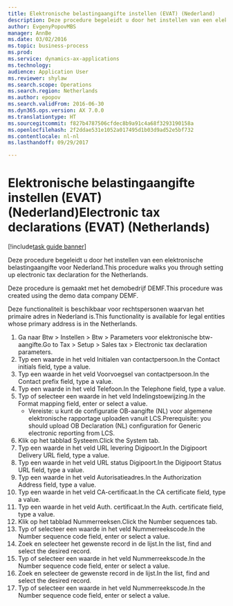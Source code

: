 ```yaml
--- 
title: Elektronische belastingaangifte instellen (EVAT) (Nederland)
description: Deze procedure begeleidt u door het instellen van een elektronische belastingaangifte voor Nederland.
author: EvgenyPopovMBS
manager: AnnBe
ms.date: 03/02/2016
ms.topic: business-process
ms.prod: 
ms.service: dynamics-ax-applications
ms.technology: 
audience: Application User
ms.reviewer: shylaw
ms.search.scope: Operations
ms.search.region: Netherlands
ms.author: epopov
ms.search.validFrom: 2016-06-30
ms.dyn365.ops.version: AX 7.0.0
ms.translationtype: HT
ms.sourcegitcommit: f827b4787506cfdec8b9a91c4a68f3293190158a
ms.openlocfilehash: 2f2ddae531e1052a017495d1b03d9ad52e5bf732
ms.contentlocale: nl-nl
ms.lasthandoff: 09/29/2017

---
```

# <a name="electronic-tax-declarations-evat-netherlands"></a><span data-ttu-id="e153c-103">Elektronische belastingaangifte instellen (EVAT) (Nederland)</span><span class="sxs-lookup"><span data-stu-id="e153c-103">Electronic tax declarations (EVAT) (Netherlands)</span></span>

[!include[task guide banner](../../includes/task-guide-banner.md)]

<span data-ttu-id="e153c-104">Deze procedure begeleidt u door het instellen van een elektronische belastingaangifte voor Nederland.</span><span class="sxs-lookup"><span data-stu-id="e153c-104">This procedure walks you through setting up electronic tax declaration for the Netherlands.</span></span>

<span data-ttu-id="e153c-105">Deze procedure is gemaakt met het demobedrijf DEMF.</span><span class="sxs-lookup"><span data-stu-id="e153c-105">This procedure was created using the demo data company DEMF.</span></span> 

<span data-ttu-id="e153c-106">Deze functionaliteit is beschikbaar voor rechtspersonen waarvan het primaire adres in Nederland is.</span><span class="sxs-lookup"><span data-stu-id="e153c-106">This functionality is available for legal entities whose primary address is in the Netherlands.</span></span>



1. <span data-ttu-id="e153c-107">Ga naar Btw > Instellen > Btw > Parameters voor elektronische btw-aangifte.</span><span class="sxs-lookup"><span data-stu-id="e153c-107">Go to Tax > Setup > Sales tax > Electronic tax declaration parameters.</span></span>
2. <span data-ttu-id="e153c-108">Typ een waarde in het veld Initialen van contactpersoon.</span><span class="sxs-lookup"><span data-stu-id="e153c-108">In the Contact initials field, type a value.</span></span>
3. <span data-ttu-id="e153c-109">Typ een waarde in het veld Voorvoegsel van contactpersoon.</span><span class="sxs-lookup"><span data-stu-id="e153c-109">In the Contact prefix field, type a value.</span></span>
4. <span data-ttu-id="e153c-110">Typ een waarde in het veld Telefoon.</span><span class="sxs-lookup"><span data-stu-id="e153c-110">In the Telephone field, type a value.</span></span>
5. <span data-ttu-id="e153c-111">Typ of selecteer een waarde in het veld Indelingstoewijzing.</span><span class="sxs-lookup"><span data-stu-id="e153c-111">In the Format mapping field, enter or select a value.</span></span>
    * <span data-ttu-id="e153c-112">Vereiste: u kunt de configuratie OB-aangifte (NL) voor algemene elektronische rapportage uploaden vanuit LCS.</span><span class="sxs-lookup"><span data-stu-id="e153c-112">Prerequisite: you should upload OB Declaration (NL) configuration for Generic electronic reporting from LCS.</span></span>  
6. <span data-ttu-id="e153c-113">Klik op het tabblad Systeem.</span><span class="sxs-lookup"><span data-stu-id="e153c-113">Click the System tab.</span></span>
7. <span data-ttu-id="e153c-114">Typ een waarde in het veld URL levering Digipoort.</span><span class="sxs-lookup"><span data-stu-id="e153c-114">In the Digipoort Delivery URL field, type a value.</span></span>
8. <span data-ttu-id="e153c-115">Typ een waarde in het veld URL status Digipoort.</span><span class="sxs-lookup"><span data-stu-id="e153c-115">In the Digipoort Status URL field, type a value.</span></span>
9. <span data-ttu-id="e153c-116">Typ een waarde in het veld Autorisatieadres.</span><span class="sxs-lookup"><span data-stu-id="e153c-116">In the Authorization Address field, type a value.</span></span>
10. <span data-ttu-id="e153c-117">Typ een waarde in het veld CA-certificaat.</span><span class="sxs-lookup"><span data-stu-id="e153c-117">In the CA certificate field, type a value.</span></span>
11. <span data-ttu-id="e153c-118">Typ een waarde in het veld Auth. certificaat.</span><span class="sxs-lookup"><span data-stu-id="e153c-118">In the Auth. certificate field, type a value.</span></span>
12. <span data-ttu-id="e153c-119">Klik op het tabblad Nummerreeksen.</span><span class="sxs-lookup"><span data-stu-id="e153c-119">Click the Number sequences tab.</span></span>
13. <span data-ttu-id="e153c-120">Typ of selecteer een waarde in het veld Nummerreekscode.</span><span class="sxs-lookup"><span data-stu-id="e153c-120">In the Number sequence code field, enter or select a value.</span></span>
14. <span data-ttu-id="e153c-121">Zoek en selecteer het gewenste record in de lijst.</span><span class="sxs-lookup"><span data-stu-id="e153c-121">In the list, find and select the desired record.</span></span>
15. <span data-ttu-id="e153c-122">Typ of selecteer een waarde in het veld Nummerreekscode.</span><span class="sxs-lookup"><span data-stu-id="e153c-122">In the Number sequence code field, enter or select a value.</span></span>
16. <span data-ttu-id="e153c-123">Zoek en selecteer de gewenste record in de lijst.</span><span class="sxs-lookup"><span data-stu-id="e153c-123">In the list, find and select the desired record.</span></span>
17. <span data-ttu-id="e153c-124">Typ of selecteer een waarde in het veld Nummerreekscode.</span><span class="sxs-lookup"><span data-stu-id="e153c-124">In the Number sequence code field, enter or select a value.</span></span>


